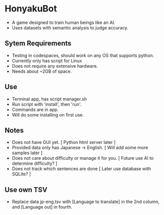 # HonyakuBot
- A game designed to train human beings like an AI. 
- Uses datasets with semantic analysis to judge accuracy.

## Sytem Requirements
- Testing in codespaces, should work on any OS that supports python.
- Currently only has script for Linux
- Does not require any extensive hardware.
- Needs about ~2GB of space.

## Use
- Terminal app, has script manager.sh 
- Run script with 'install', then 'run'.
- Commands are in app.
- Will do some installing on first use.

## Notes
- Does not have GUI yet. [ Python html server later ]
- Provided data only has Japanese -> English. [ Will add some more samples later ]
- Does not care about difficulty or manage it for you. [ Future use AI to determine difficulty? ]
- Does not track which sentences are done [ Later use database with SQLite? ]

## Use own TSV
- Replace data jp-eng.tsv with [Language to translate] in the 2nd column, and [Language out] in fourth. 
